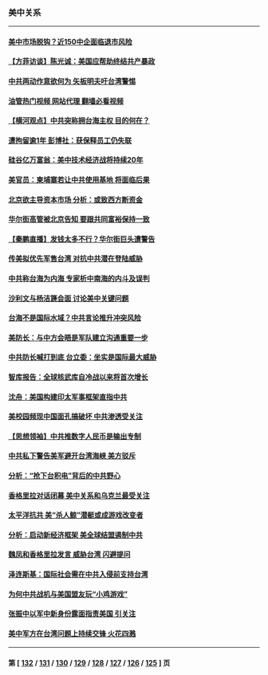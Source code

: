 ### 美中关系
---
#### [美中市场脱钩？近150中企面临退市风险](../../pages/nf1412576/n13759737.md?06151245) 
#### [【方菲访谈】陈光诚：美国应帮助终结共产暴政](../../pages/nf1412576/n13759521.md?06151245) 
#### [中共两动作意欲何为 矢板明夫吁台湾警惕](../../pages/nf1412576/n13759675.md?06151245) 
#### [油管热门视频 网站代理 翻墙必看视频](http://209.222.30.114:81/youtube.html?06151245)
#### [【横河观点】中共突称拥台海主权 目的何在？](../../pages/nf1412576/n13759690.md?06151245) 
#### [遭拘留逾1年 彭博社：获保释员工仍失联](../../pages/nf1412576/n13759575.md?06151245) 
#### [硅谷亿万富翁：美中技术经济战将持续20年](../../pages/nf1412576/n13759522.md?06151245) 
#### [美官员：柬埔寨若让中共使用基地 将面临后果](../../pages/nf1412576/n13759316.md?06151245) 
#### [北京欲主导资本市场 分析：或致西方断资金](../../pages/nf1412576/n13759138.md?06151245) 
#### [华尔街高管被北京告知 要跟共同富裕保持一致](../../pages/nf1412576/n13759067.md?06151245) 
#### [【秦鹏直播】发钱太多不行？华尔街巨头遭警告](../../pages/nf1412576/n13758979.md?06151245) 
#### [传美拟优先军售台湾 对抗中共潜在登陆威胁](../../pages/nf1412576/n13758962.md?06151245) 
#### [中共称台海为内海 专家析中南海的内斗及误判](../../pages/nf1412576/n13758772.md?06151245) 
#### [沙利文与杨洁篪会面 讨论美中关键问题](../../pages/nf1412576/n13758918.md?06151245) 
#### [台海不是国际水域？中共言论推升冲突风险](../../pages/nf1412576/n13758829.md?06151245) 
#### [美防长：与中方会晤是军队建立沟通重要一步](../../pages/nf1412576/n13758740.md?06151245) 
#### [中共防长喊打到底 台立委：坐实是国际最大威胁](../../pages/nf1412576/n13758711.md?06151245) 
#### [智库报告：全球核武库自冷战以来将首次增长](../../pages/nf1412576/n13758548.md?06151245) 
#### [沈舟：美国构建印太军事框架直指中共](../../pages/nf1412576/n13758167.md?06151245) 
#### [美校园频现中国面孔搞破坏 中共渗透受关注](../../pages/nf1412576/n13758129.md?06151245) 
#### [【思想领袖】中共推数字人民币是输出专制](../../pages/nf1412576/n13742264.md?06151245) 
#### [中共私下警告美军避开台湾海峡 美方驳斥](../../pages/nf1412576/n13758085.md?06151245) 
#### [分析：“抢下台积电”背后的中共野心](../../pages/nf1412576/n13758053.md?06151245) 
#### [香格里拉对话闭幕 美中关系和乌克兰最受关注](../../pages/nf1412576/n13757929.md?06151245) 
#### [太平洋抗共 美“杀人鲸”潜艇或成游戏改变者](../../pages/nf1412576/n13754341.md?06151245) 
#### [分析：启动新经济框架 美全球结盟遏制中共](../../pages/nf1412576/n13757490.md?06151245) 
#### [魏凤和香格里拉发言 威胁台湾 闪避提问](../../pages/nf1412576/n13757352.md?06151245) 
#### [泽连斯基：国际社会需在中共入侵前支持台湾](../../pages/nf1412576/n13757498.md?06151245) 
#### [为何中共战机与美国盟友玩“小鸡游戏”](../../pages/nf1412576/n13757366.md?06151245) 
#### [张振中以军中新身份露面指责美国 引关注](../../pages/nf1412576/n13757337.md?06151245) 
#### [美中军方在台湾问题上持续交锋 火花四溅](../../pages/nf1412576/n13757334.md?06151245) 

---
#### 第 [ [132](./132.md?06151245) / [131](./131.md?06151245) / [130](./130.md?06151245) / [129](./129.md?06151245) / [128](./128.md?06151245) / [127](./127.md?06151245) / [126](./126.md?06151245) / [125](./125.md?06151245) ] 页
